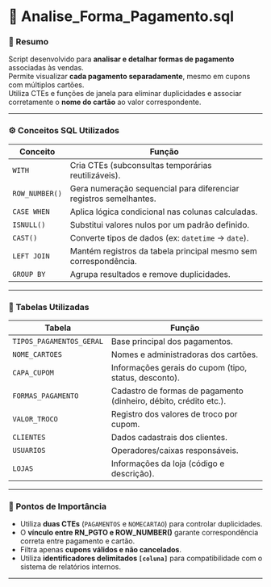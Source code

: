 # 📄 Analise_Forma_Pagamento.sql

### 🧠 Resumo
Script desenvolvido para **analisar e detalhar formas de pagamento** associadas às vendas.  
Permite visualizar **cada pagamento separadamente**, mesmo em cupons com múltiplos cartões.  
Utiliza CTEs e funções de janela para eliminar duplicidades e associar corretamente o **nome do cartão** ao valor correspondente.

---

### ⚙️ Conceitos SQL Utilizados

| Conceito | Função |
|-----------|--------|
| `WITH` | Cria CTEs (subconsultas temporárias reutilizáveis). |
| `ROW_NUMBER()` | Gera numeração sequencial para diferenciar registros semelhantes. |
| `CASE WHEN` | Aplica lógica condicional nas colunas calculadas. |
| `ISNULL()` | Substitui valores nulos por um padrão definido. |
| `CAST()` | Converte tipos de dados (ex: `datetime` → `date`). |
| `LEFT JOIN` | Mantém registros da tabela principal mesmo sem correspondência. |
| `GROUP BY` | Agrupa resultados e remove duplicidades. |

---

### 🧩 Tabelas Utilizadas

| Tabela | Função |
|--------|--------|
| `TIPOS_PAGAMENTOS_GERAL` | Base principal dos pagamentos. |
| `NOME_CARTOES` | Nomes e administradoras dos cartões. |
| `CAPA_CUPOM` | Informações gerais do cupom (tipo, status, desconto). |
| `FORMAS_PAGAMENTO` | Cadastro de formas de pagamento (dinheiro, débito, crédito etc.). |
| `VALOR_TROCO` | Registro dos valores de troco por cupom. |
| `CLIENTES` | Dados cadastrais dos clientes. |
| `USUARIOS` | Operadores/caixas responsáveis. |
| `LOJAS` | Informações da loja (código e descrição). |

---

### 📌 Pontos de Importância
- Utiliza **duas CTEs** (`PAGAMENTOS` e `NOMECARTAO`) para controlar duplicidades.  
- O **vínculo entre RN_PGTO e ROW_NUMBER()** garante correspondência correta entre pagamento e cartão.  
- Filtra apenas **cupons válidos e não cancelados**.  
- Utiliza **identificadores delimitados `[coluna]`** para compatibilidade com o sistema de relatórios internos.  

---

